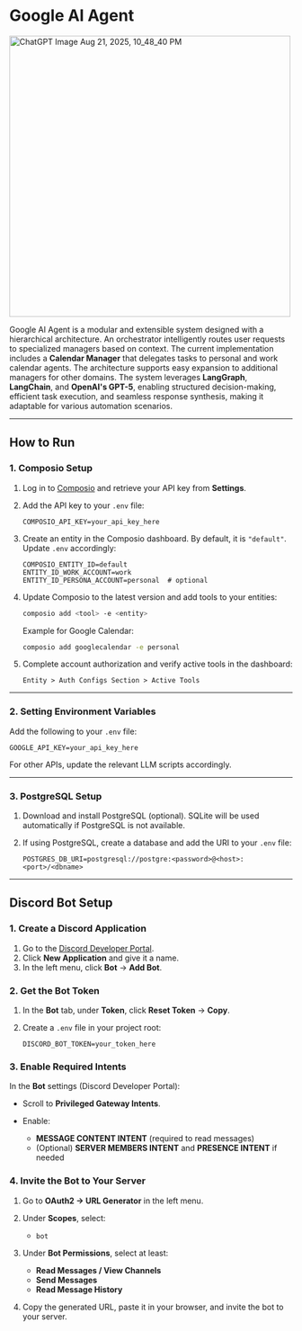# Google AI Agent
<img width="500" height="500" alt="ChatGPT Image Aug 21, 2025, 10_48_40 PM" src="https://github.com/user-attachments/assets/421f9a36-fbac-4f11-aa00-795be2b93435" />


Google AI Agent is a modular and extensible system designed with a hierarchical architecture. An orchestrator intelligently routes user requests to specialized managers based on context. The current implementation includes a **Calendar Manager** that delegates tasks to personal and work calendar agents. The architecture supports easy expansion to additional managers for other domains. The system leverages **LangGraph**, **LangChain**, and **OpenAI's GPT-5**, enabling structured decision-making, efficient task execution, and seamless response synthesis, making it adaptable for various automation scenarios.

---

## How to Run

### 1. Composio Setup

1. Log in to [Composio](https://composio.dev/) and retrieve your API key from **Settings**.
2. Add the API key to your `.env` file:

   ```env
   COMPOSIO_API_KEY=your_api_key_here
   ```
3. Create an entity in the Composio dashboard. By default, it is `"default"`. Update `.env` accordingly:

   ```env
   COMPOSIO_ENTITY_ID=default
   ENTITY_ID_WORK_ACCOUNT=work
   ENTITY_ID_PERSONA_ACCOUNT=personal  # optional
   ```
4. Update Composio to the latest version and add tools to your entities:

   ```bash
   composio add <tool> -e <entity>
   ```

   Example for Google Calendar:

   ```bash
   composio add googlecalendar -e personal
   ```
5. Complete account authorization and verify active tools in the dashboard:

   ```
   Entity > Auth Configs Section > Active Tools
   ```

---

### 2. Setting Environment Variables

Add the following to your `.env` file:

```env
GOOGLE_API_KEY=your_api_key_here
```

For other APIs, update the relevant LLM scripts accordingly.

---

### 3. PostgreSQL Setup

1. Download and install PostgreSQL (optional). SQLite will be used automatically if PostgreSQL is not available.
2. If using PostgreSQL, create a database and add the URI to your `.env` file:

   ```env
   POSTGRES_DB_URI=postgresql://postgre:<password>@<host>:<port>/<dbname>
   ```

---

## Discord Bot Setup

### 1. Create a Discord Application

1. Go to the [Discord Developer Portal](https://discord.com/developers/applications).
2. Click **New Application** and give it a name.
3. In the left menu, click **Bot** → **Add Bot**.

### 2. Get the Bot Token

1. In the **Bot** tab, under **Token**, click **Reset Token** → **Copy**.
2. Create a `.env` file in your project root:

   ```env
   DISCORD_BOT_TOKEN=your_token_here
   ```

### 3. Enable Required Intents

In the **Bot** settings (Discord Developer Portal):

* Scroll to **Privileged Gateway Intents**.
* Enable:

  * **MESSAGE CONTENT INTENT** (required to read messages)
  * (Optional) **SERVER MEMBERS INTENT** and **PRESENCE INTENT** if needed

### 4. Invite the Bot to Your Server

1. Go to **OAuth2 → URL Generator** in the left menu.
2. Under **Scopes**, select:

   * `bot`
3. Under **Bot Permissions**, select at least:

   * **Read Messages / View Channels**
   * **Send Messages**
   * **Read Message History**
4. Copy the generated URL, paste it in your browser, and invite the bot to your server.
